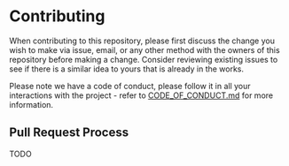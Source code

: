 # Contributing

When contributing to this repository, please first discuss the change you wish to make via issue,
email, or any other method with the owners of this repository before making a change. Consider 
reviewing existing issues to see if there is a similar idea to yours that is already in the works.

Please note we have a code of conduct, please follow it in all your interactions with the project - refer to [CODE_OF_CONDUCT.md](./CODE_OF_CONDUCT.md) for more information.

## Pull Request Process

TODO